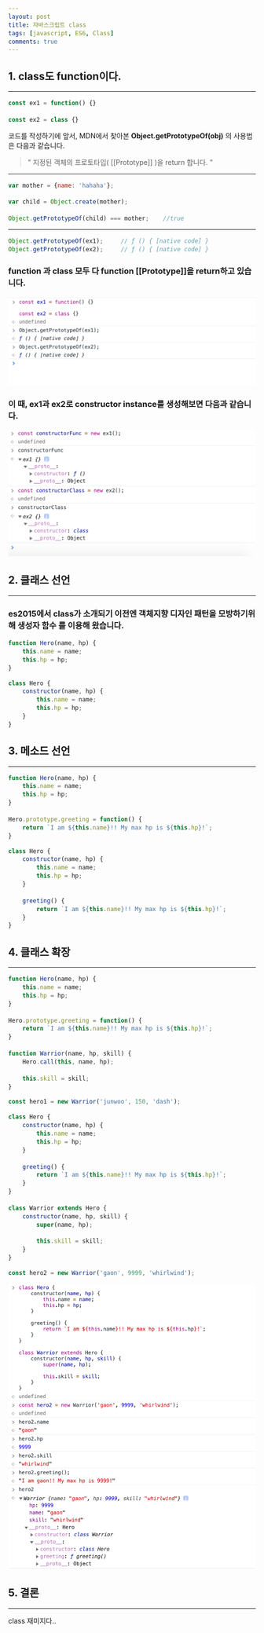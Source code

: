 ```yaml
---
layout: post
title: 자바스크립트 class
tags: [javascript, ES6, Class]
comments: true
---
```



## 1. class도 function이다.

------

```javascript
const ex1 = function() {}

const ex2 = class {}
```

코드를 작성하기에 앞서, MDN에서 찾아본 **Object.getPrototypeOf(obj)** 의 사용법은 다음과 같습니다.

> " 지정된 객체의 프로토타입(  [[Prototype]]  )을 return 합니다. "

---

```javascript
var mother = {name: 'hahaha'};

var child = Object.create(mother);

Object.getPrototypeOf(child) === mother;	//true
```

---

```javascript
Object.getPrototypeOf(ex1);		// ƒ () { [native code] }
Object.getPrototypeOf(ex2);		// ƒ () { [native code] }
```





### function 과 class 모두 다 function [[Prototype]]을 return하고 있습니다.



![class3](../img/js_class3.png)



### 이 때, ex1과 ex2로 constructor instance를 생성해보면 다음과 같습니다.



![class4](../img/js_class4.png)





## 2. 클래스 선언

------

### es2015에서 class가 소개되기 이전엔 객체지향 디자인 패턴을 모방하기위해 **생성자 함수** 를 이용해 왔습니다.

```javascript
function Hero(name, hp) {
	this.name = name;
	this.hp = hp;
}
```

```javascript
class Hero {
	constructor(name, hp) {
		this.name = name;
		this.hp = hp;
	}
}
```





## 3. 메소드 선언

------

```javascript
function Hero(name, hp) {
	this.name = name;
	this.hp = hp;
}

Hero.prototype.greeting = function() {
	return `I am ${this.name}!! My max hp is ${this.hp}!`;
}
```

```javascript
class Hero {
	constructor(name, hp) {
		this.name = name;
		this.hp = hp;
	}
	
	greeting() {
		return `I am ${this.name}!! My max hp is ${this.hp}!`;
	}
}
```





## 4. 클래스 확장

------

```javascript
function Hero(name, hp) {
	this.name = name;
	this.hp = hp;
}

Hero.prototype.greeting = function() {
	return `I am ${this.name}!! My max hp is ${this.hp}!`;
}

function Warrior(name, hp, skill) {
	Hero.call(this, name, hp);
	
	this.skill = skill;
}
```

```javascript
const hero1 = new Warrior('junwoo', 150, 'dash');
```



```javascript
class Hero {
	constructor(name, hp) {
		this.name = name;
		this.hp = hp;
	}
	
	greeting() {
		return `I am ${this.name}!! My max hp is ${this.hp}!`;
	}
}

class Warrior extends Hero {
	constructor(name, hp, skill) {
		super(name, hp);
		
		this.skill = skill;
	}
}
```

```javascript
const hero2 = new Warrior('gaon', 9999, 'whirlwind');
```

![class5](../img/js_class5.png)





## 5. 결론

------

class 재미지다..